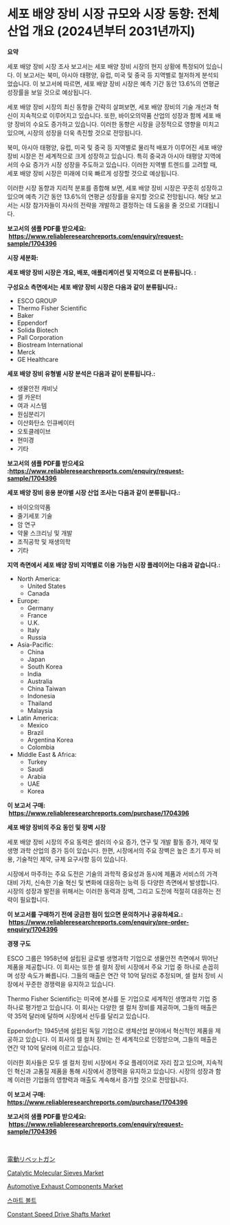 <p><h1>세포 배양 장비 시장 규모와 시장 동향: 전체 산업 개요 (2024년부터 2031년까지)</h1></p><p><strong>요약</strong></p>
<p><p>세포 배양 장비 시장 조사 보고서는 세포 배양 장비 시장의 현지 상황에 특정되어 있습니다. 이 보고서는 북미, 아시아 태평양, 유럽, 미국 및 중국 등 지역별로 철저하게 분석되었습니다. 이 보고서에 따르면, 세포 배양 장비 시장은 예측 기간 동안 13.6%의 연평균 성장률을 보일 것으로 예상됩니다.</p><p>세포 배양 장비 시장의 최신 동향을 간략히 살펴보면, 세포 배양 장비의 기술 개선과 혁신이 지속적으로 이루어지고 있습니다. 또한, 바이오의약품 산업의 성장과 함께 세포 배양 장비의 수요도 증가하고 있습니다. 이러한 동향은 시장을 긍정적으로 영향을 미치고 있으며, 시장의 성장을 더욱 촉진할 것으로 전망됩니다.</p><p>북미, 아시아 태평양, 유럽, 미국 및 중국 등 지역별로 물리적 배포가 이루어진 세포 배양 장비 시장은 전 세계적으로 크게 성장하고 있습니다. 특히 중국과 아시아 태평양 지역에서의 수요 증가가 시장 성장을 주도하고 있습니다. 이러한 지역별 트렌드를 고려할 때, 세포 배양 장비 시장은 미래에 더욱 빠르게 성장할 것으로 예상됩니다.</p><p>이러한 시장 동향과 지리적 분포를 종합해 보면, 세포 배양 장비 시장은 꾸준히 성장하고 있으며 예측 기간 동안 13.6%의 연평균 성장률을 유지할 것으로 전망됩니다. 해당 보고서는 시장 참가자들이 자사의 전략을 개발하고 결정하는 데 도움을 줄 것으로 기대됩니다.</p></p>
<p><strong>보고서의 샘플 PDF를 받으세요: &nbsp;<a href="https://www.reliableresearchreports.com/enquiry/request-sample/1704396">https://www.reliableresearchreports.com/enquiry/request-sample/1704396</a></strong></p>
<p><strong>시장 세분화:</strong></p>
<p><strong> 세포 배양 장비 시장은 개요, 배포, 애플리케이션 및 지역으로 더 분류됩니다. :</strong></p>
<p><strong>구성요소 측면에서는 세포 배양 장비 시장은 다음과 같이 분류됩니다.:</strong></p>
<p><ul><li>ESCO GROUP</li><li>Thermo Fisher Scientific</li><li>Baker</li><li>Eppendorf</li><li>Solida Biotech</li><li>Pall Corporation</li><li>Biostream International</li><li>Merck</li><li>GE Healthcare</li></ul></p>
<p><strong> 세포 배양 장비 유형별 시장 분석은 다음과 같이 분류됩니다.:</strong></p>
<p><ul><li>생물안전 캐비닛</li><li>셀 카운터</li><li>여과 시스템</li><li>원심분리기</li><li>이산화탄소 인큐베이터</li><li>오토클레이브</li><li>현미경</li><li>기타</li></ul></p>
<p><strong>보고서의 샘플 PDF를 받으세요 :<a href="https://www.reliableresearchreports.com/enquiry/request-sample/1704396">https://www.reliableresearchreports.com/enquiry/request-sample/1704396</a></strong></p>
<p><strong> 세포 배양 장비 응용 분야별 시장 산업 조사는 다음과 같이 분류됩니다.:</strong></p>
<p><ul><li>바이오의약품</li><li>줄기세포 기술</li><li>암 연구</li><li>약물 스크리닝 및 개발</li><li>조직공학 및 재생의학</li><li>기타</li></ul></p>
<p><strong>지역 측면에서 세포 배양 장비 지역별로 이용 가능한 시장 플레이어는 다음과 같습니다.:</strong></p>
<p><ul>
    <li>
        North America:
        <ul>
            <li>United States</li>
            <li>Canada</li>
        </ul>
    </li>
    <li>
        Europe:
        <ul>
            <li>Germany</li>
            <li>France</li>
            <li>U.K.</li>
            <li>Italy</li>
            <li>Russia</li>
        </ul>
    </li>
    <li>
        Asia-Pacific:
        <ul>
            <li>China</li>
            <li>Japan</li>
            <li>South Korea</li>
            <li>India</li>
            <li>Australia</li>
            <li>China Taiwan</li>
            <li>Indonesia</li>
            <li>Thailand</li>
            <li>Malaysia</li>
        </ul>
    </li>
    <li>
        Latin America:
        <ul>
            <li>Mexico</li>
            <li>Brazil</li>
            <li>Argentina Korea</li>
            <li>Colombia</li>
        </ul>
    </li>
    <li>
        Middle East & Africa:
        <ul>
            <li>Turkey</li>
            <li>Saudi</li>
            <li>Arabia</li>
            <li>UAE</li>
            <li>Korea</li>
        </ul>
    </li>
    </ul></p>
<p><strong>이 보고서 구매: &nbsp;<a href="https://www.reliableresearchreports.com/purchase/1704396">https://www.reliableresearchreports.com/purchase/1704396</a></strong></p>
<p><strong>세포 배양 장비의 주요 동인 및 장벽 시장</strong></p>
<p><p>세포 배양 장비 시장의 주요 동력은 셀러의 수요 증가, 연구 및 개발 활동 증가, 제약 및 생명 과학 산업의 증가 등이 있습니다. 한편, 시장에서의 주요 장벽은 높은 초기 투자 비용, 기술적인 제약, 규제 요구사항 등이 있습니다.</p><p>시장에서 마주하는 주요 도전은 기술의 과학적 중요성과 동시에 제품과 서비스의 가격 대비 가치, 신속한 기술 혁신 및 변화에 대응하는 능력 등 다양한 측면에서 발생합니다. 시장의 성장과 발전을 위해서는 이러한 동력과 장벽, 그리고 도전에 적절히 대응하는 전략이 필요합니다.</p></p>
<p><strong>이 보고서를 구매하기 전에 궁금한 점이 있으면 문의하거나 공유하세요.: &nbsp;<a href="https://www.reliableresearchreports.com/enquiry/pre-order-enquiry/1704396">https://www.reliableresearchreports.com/enquiry/pre-order-enquiry/1704396</a></strong></p>
<p><strong>경쟁 구도</strong></p>
<p><p>ESCO 그룹은 1958년에 설립된 글로벌 생명과학 기업으로 생물안전 측면에서 뛰어난 제품을 제공합니다. 이 회사는 또한 셀 컬처 장비 시장에서 주요 기업 중 하나로 손꼽히며 성장 속도가 빠릅니다. 그들의 매출은 연간 약 10억 달러로 추정되며, 셀 컬처 장비 시장에서 꾸준한 경쟁력을 유지하고 있습니다.</p><p>Thermo Fisher Scientific는 미국에 본사를 둔 기업으로 세계적인 생명과학 기업 중 하나로 평가받고 있습니다. 이 회사는 다양한 셀 컬처 장비를 제공하며, 그들의 매출은 약 35억 달러에 달하며 시장에서 선두를 달리고 있습니다.</p><p>Eppendorf는 1945년에 설립된 독일 기업으로 생체산업 분야에서 혁신적인 제품을 제공하고 있습니다. 이 회사의 셀 컬처 장비는 전 세계적으로 인정받으며, 그들의 매출은 연간 약 10억 달러에 이르고 있습니다.</p><p>이러한 회사들은 모두 셀 컬처 장비 시장에서 주요 플레이어로 자리 잡고 있으며, 지속적인 혁신과 고품질 제품을 통해 시장에서 경쟁력을 유지하고 있습니다. 시장의 성장과 함께 이러한 기업들의 영향력과 매출도 계속해서 증가할 것으로 전망됩니다.</p></p>
<p><strong>이 보고서 구매: &nbsp; <a href="https://www.reliableresearchreports.com/purchase/1704396">https://www.reliableresearchreports.com/purchase/1704396</a></strong></p>
<p><strong>보고서의 샘플 PDF를 받으세요: &nbsp;<a href="https://www.reliableresearchreports.com/enquiry/request-sample/1704396">https://www.reliableresearchreports.com/enquiry/request-sample/1704396</a></strong><strong></strong></p>
<p>&nbsp;</p>
<p><p><a href="https://github.com/hwbcz413288296/Market-Research-Report-List-1/blob/main/39233413323.md">電動リベットガン</a></p><p><a href="https://issuu.com/reportprime-2/docs/catalytic-molecular-sieves-market-size-2030.pptx">Catalytic Molecular Sieves Market</a></p><p><a href="https://summer-dogwood-3e9.notion.site/Automotive-Exhaust-Components-Market-Size-and-Growth-Market-Segmentation-Regional-and-Country-Brea-0da6b0e73eba4a008b13b76a6895db40">Automotive Exhaust Components Market</a></p><p><a href="https://medium.com/@joespinka88967/%EC%8A%A4%EB%A7%88%ED%8A%B8-%EB%B3%BC%ED%8A%B8-%EC%8B%9C%EC%9E%A5-%EC%A0%90%EC%9C%A0%EC%9C%A8-%EB%B3%80%ED%99%94-%EB%B0%8F-%EC%8B%9C%EC%9E%A5-%EC%84%B1%EC%9E%A5-%EB%8F%99%ED%96%A5-2024%EB%85%84-2031%EB%85%84-2a793cf47ba4">스마트 볼트</a></p><p><a href="https://issuu.com/reportprime-2/docs/constant-speed-drive-shafts-market-size-2030.pptx">Constant Speed Drive Shafts Market</a></p></p>